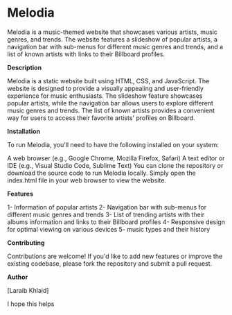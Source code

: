 # Melodia

Melodia is a music-themed website that showcases various artists, music genres, and trends. The website features a slideshow of popular artists, a navigation bar with sub-menus for different music genres and trends, and a list of known artists with links to their Billboard profiles.

**Description**

Melodia is a static website built using HTML, CSS, and JavaScript. The website is designed to provide a visually appealing and user-friendly experience for music enthusiasts. The slideshow feature showcases popular artists, while the navigation bar allows users to explore different music genres and trends. The list of known artists provides a convenient way for users to access their favorite artists' profiles on Billboard.

**Installation**

To run Melodia, you'll need to have the following installed on your system:

A web browser (e.g., Google Chrome, Mozilla Firefox, Safari)
A text editor or IDE (e.g., Visual Studio Code, Sublime Text)
You can clone the repository or download the source code to run Melodia locally. Simply open the index.html file in your web browser to view the website.

**Features**

1- Information of popular artists
2- Navigation bar with sub-menus for different music genres and trends
3- List of trending artists with their albums information and links to their Billboard profiles
4- Responsive design for optimal viewing on various devices
5- music types and their history 

**Contributing**

Contributions are welcome! If you'd like to add new features or improve the existing codebase, please fork the repository and submit a pull request.

**Author**

[Laraib Khlaid]

I hope this helps

